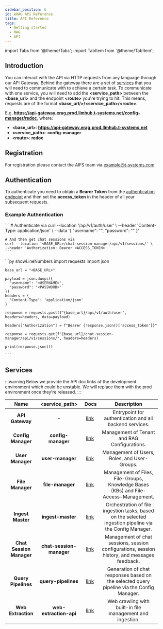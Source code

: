 ```yaml
---
sidebar_position: 6
id: eRAG API Reference
title: API Reference
tags:
  - Getting started
  - RAG
  - API
---
```

import Tabs from '@theme/Tabs';
import TabItem from '@theme/TabItem';

## Introduction

You can interact with the API via HTTP requests from any language through our API Gateway. Behind the gateway there are a set of [services](#services) that you will need to communicate with to achieve a certain task. To communicate with one service, you will need to add the **\<service_path\>** between the **\<base_url\>** and the endpoint **\<route\>** you're trying to hit. This means, requests are of the format **\<base_url/>/\<service_path\>/\<route\>**.

E.g. **https://api-gateway.erag.prod.llmhub.t-systems.net/config-manager/redoc**, where:
* **\<base_url\>**: **https://api-gateway.erag.prod.llmhub.t-systems.net**
* **\<service_path\>**: **config-manager**
* **\<route\>**: **redoc**

## Registration

For registration please contact the AIFS team via example@t-systems.com

## Authentication

To authenticate you need to obtain a **Bearer Token** from the [authentication endpoint](https://api-gateway.erag.dev.llmhub.t-systems.net/redoc#tag/Auth/operation/get_user_token_api_v1_auth_user_post) and then set the **access_token** in the header of all your subsequent requests.

### Example Authentication
<Tabs>
  <TabItem value="cURL" label="cURL" default>
    ```
    # Authenticate via 
    curl --location '<BASE_URL>/api/v1/auth/user' \
    --header 'Content-Type: application/json' \
    --data '{
      "username": "<USERNAME>",
      "password": "<PASSWORD>"
    }'

    # And then get chat sessions via
    curl --location '<BASE_URL>/chat-session-manager/api/v1/sessions/' \
    --header 'Authorization: Bearer <ACCESS_TOKEN>'
    ```
  </TabItem>
  <TabItem value="py" label="Python" default>
    ```py showLineNumbers
    import requests
    import json

    base_url = "<BASE_URL>"

    payload = json.dumps({
      "username": "<USERNAME>",
      "password": "<PASSWORD>"
    })
    headers = {
      'Content-Type': 'application/json'
    }

    response = requests.post(f"{base_url}/api/v1/auth/user", headers=headers, data=payload)

    headers["Authorization"] = f"Bearer {response.json()['access_token']}"

    response = requests.get(f"{base_url}/chat-session-manager/api/v1/sessions/", headers=headers)

    print(response.json())

    ```
  </TabItem>
</Tabs>


## Services

:::warning
Below we provide the API doc links of the development environment which could be unstable. We will replace them with the prod environment once they're released.
:::

| Name  | \<service_path\>  | Docs  | Description |
|:---:|:---:|:---:|:---:|
| **API Gateway** | - | [link](https://api-gateway.erag.dev.llmhub.t-systems.net/redoc)  | Entrypoint for authentication and all backend services. |
| **Config Manager** | **config-manager** | [link](https://api-gateway.erag.dev.llmhub.t-systems.net/config-manager/redoc)  | Management of Tenant and RAG Configurations. |
| **User Manager** | **user-manager** | [link](https://api-gateway.erag.dev.llmhub.t-systems.net/user-manager/redoc)  | Management of Users, Roles, and User-Groups. |
| **File Manager** | **file-manager** | [link](https://api-gateway.erag.dev.llmhub.t-systems.net/file-manager/redoc)  | Management of Files, File-Groups, Knowledge Bases (KBs) and File-Access-Management. |
| **Ingest Master** | **ingest-master** | [link](https://api-gateway.erag.dev.llmhub.t-systems.net/ingest-master/redoc)  | Orchestration of file ingestion tasks, based on the selected ingestion pipeline via the Config Manager. |
| **Chat Session Manager** | **chat-session-manager** | [link](https://api-gateway.erag.dev.llmhub.t-systems.net/chat-session-manager/redoc)  | Management of chat sessions, session configurations, session history, and messages feedback. |
| **Query Pipelines** | **query-pipelines** | [link](https://api-gateway.erag.dev.llmhub.t-systems.net/query-pipelines/redoc)  | Generation of chat responses based on the selected query pipeline via the Config Manager. |
| **Web Extraction** | **web-extraction-api** | [link](https://api-gateway.erag.dev.llmhub.t-systems.net/web-extraction-api/redoc)  | Web crawling with built-in file management and ingestion. |